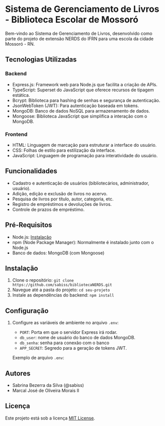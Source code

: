 # Sistema de Gerenciamento de Livros - Biblioteca Escolar de Mossoró

Bem-vindo ao Sistema de Gerenciamento de Livros, desenvolvido como parte do projeto de extensão NERDS do IFRN para uma escola da cidade Mossoró - RN.

## Tecnologias Utilizadas

### Backend

- Express.js: Framework web para Node.js que facilita a criação de APIs.
- TypeScript: Superset do JavaScript que oferece recursos de tipagem estática.
- Bcrypt: Biblioteca para hashing de senhas e segurança de autenticação.
- JsonWebToken (JWT): Para autenticação baseada em tokens.
- MongoDB: Banco de dados NoSQL para armazenamento de dados.
- Mongoose: Biblioteca JavaScript que simplifica a interação com o MongoDB.

### Frontend

- HTML: Linguagem de marcação para estruturar a interface do usuário.
- CSS: Folhas de estilo para estilização da interface.
- JavaScript: Linguagem de programação para interatividade do usuário.

## Funcionalidades

- Cadastro e autenticação de usuários (bibliotecários, administrador, usuário).
- Adição, edição e exclusão de livros no acervo.
- Pesquisa de livros por título, autor, categoria, etc.
- Registro de empréstimos e devoluções de livros.
- Controle de prazos de empréstimo.

## Pré-Requisitos

- Node.js: [Instalação](https://nodejs.org/)
- npm (Node Package Manager): Normalmente é instalado junto com o Node.js
- Banco de dados: MongoDB (com Mongoose)

## Instalação

1. Clone o repositório: `git clone https://github.com/sabiss/bibliotecaNERDS.git`
2. Navegue até a pasta do projeto: `cd seu-projeto`
3. Instale as dependências do backend: `npm install`

## Configuração

1. Configure as variáveis de ambiente no arquivo `.env`:

   - `PORT`: Porta em que o servidor Express irá rodar.
   - `db_user`: nome de usuário do banco de dados MongoDB.
   - `db_senha`: senha para conexão com o banco
   - `APP_SECRET`: Segredo para a geração de tokens JWT.

   Exemplo de arquivo `.env`:

## Autores

- Sabrina Bezerra da Silva (@sabiss)
- Marcal José de Oliveira Morais II

## Licença

Este projeto está sob a licença [MIT License](LICENSE).
